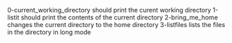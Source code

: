 0-current_working_directory should print the curent working directory
1-listit should print the contents of the current directory
2-bring_me_home changes the current directory to the home directory
3-listfiles lists the files in the directory in long mode